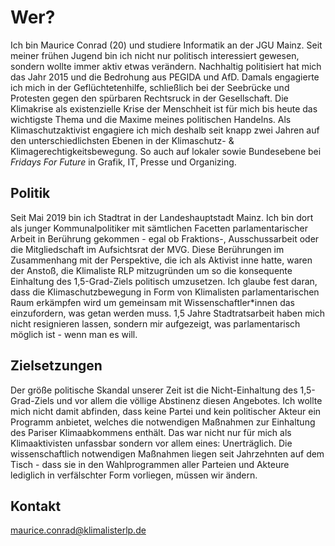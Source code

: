 # Wer?

Ich bin Maurice Conrad (20) und studiere Informatik an der JGU Mainz. Seit meiner frühen Jugend bin ich nicht nur politisch interessiert gewesen, sondern wollte immer aktiv etwas verändern. Nachhaltig politisiert hat mich das Jahr 2015 und die Bedrohung aus PEGIDA und AfD. Damals engagierte ich mich in der Geflüchtetenhilfe, schließlich bei der Seebrücke und Protesten gegen den spürbaren Rechtsruck in der Gesellschaft. Die Klimakrise als existenzielle Krise der Menschheit ist für mich bis heute das wichtigste Thema und die Maxime meines politischen Handelns. Als Klimaschutzaktivist engagiere ich mich deshalb seit knapp zwei Jahren auf den unterschiedlichsten Ebenen in der Klimaschutz- & Klimagerechtigkeitsbewegung. So auch auf lokaler sowie Bundesebene bei *Fridays For Future* in Grafik, IT, Presse und Organizing.

## Politik

Seit Mai 2019 bin ich Stadtrat in der Landeshauptstadt Mainz. Ich bin dort als junger Kommunalpolitiker mit sämtlichen Facetten parlamentarischer Arbeit in Berührung gekommen - egal ob Fraktions-, Ausschussarbeit oder die Mitgliedschaft im Aufsichtsrat der MVG. Diese Berührungen im Zusammenhang mit der Perspektive, die ich als Aktivist inne hatte, waren der Anstoß, die Klimaliste RLP mitzugründen um so die konsequente Einhaltung des 1,5-Grad-Ziels politisch umzusetzen. Ich glaube fest daran, dass die Klimaschutzbewegung in Form von Klimalisten parlamentarischen Raum erkämpfen wird um gemeinsam mit Wissenschaftler\*innen das einzufordern, was getan werden muss. 1,5 Jahre Stadtratsarbeit haben mich nicht resignieren lassen, sondern mir aufgezeigt, was parlamentarisch möglich ist - wenn man es will.

## Zielsetzungen

Der größe politische Skandal unserer Zeit ist die Nicht-Einhaltung des 1,5-Grad-Ziels und vor allem die völlige Abstinenz diesen Angebotes. Ich wollte mich nicht damit abfinden, dass keine Partei und kein politischer Akteur ein Programm anbietet, welches die notwendigen Maßnahmen zur Einhaltung des Pariser Klimaabkommens enthält. Das war nicht nur für mich als Klimaaktivisten unfassbar sondern vor allem eines: Unerträglich. Die wissenschaftlich notwendigen Maßnahmen liegen seit Jahrzehnten auf dem Tisch - dass sie in den Wahlprogrammen aller Parteien und Akteure lediglich in verfälschter Form vorliegen, müssen wir ändern.

## Kontakt

<a href = "mailto:maurice.conrad@klimalisterlp.de" style="color:inherit; background:inherit;"> maurice.conrad@klimalisterlp.de </a>
